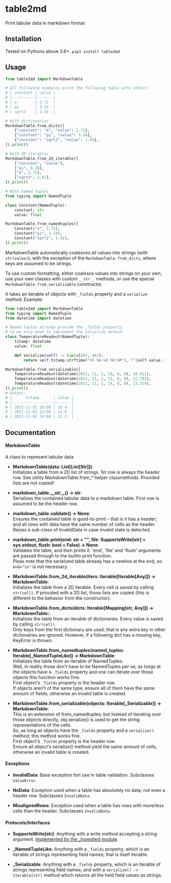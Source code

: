 table2md
========

Print tabular data in markdown format

Installation
------------

Tested on Pythons above 3.6+.
`pip3 install table2md`

Usage
-----

```py
from table2md import MarkdownTable

# All following examples print the following table onto stdout:
# | constant | value |
# |----------|-------|
# | e        | 2.71  |
# | pi       | 3.14  |
# | sqrt2    | 1.41  |

# With dictionaries
MarkdownTable.from_dicts([
    {"constant": "e", "value": 2.71},
    {"constant": "pi", "value": 3.14},
    {"constant": "sqrt2", "value": 1.41},
]).print()

# With 2D iterables
MarkdownTable.from_2d_iterable([
    ["constant", "value"],
    ["pi", 6.28],
    ["e", 2.71],
    ["sqrt2", 1.41],
]).print()

# With named tuples
from typing import NamedTuple

class Constant(NamedTuple):
    constant: str
    value: float

MarkdownTable.from_namedtuples([
    Constant("e", 2.71),
    Constant("pi", 3.14),
    Constant("sqrt2", 1.41),
]).print()
```

MarkdownTable automatically coalesces all values into strings (with `str(value)`);
with the exception of the `MarkdownTable.from_dicts`, where keys are assumed to be strings.

To use custom formatting, either coalesce values into strings on your own,
use your own classes with custom `__str__` methods,
or use the special `MarkdownTable.from_serializable` constructor.

It takes an iterable of objects with `_fields` property and a `serialize` method. Example:

```py
from table2md import MarkdownTable
from typing import NamedTuple
from datetime import datetime

# Named tuples already provide the _fields property,
# so we only need to implement the serialize method.
class TemperatureReadout(NamedTuple):
    tstamp: datetime
    value: float

    def serialize(self) -> tuple[str, str]:
        return self.tstamp.strftime("%Y-%m-%d %H:%M"), f"{self.value:.1f}"

MarkdownTable.from_serializable([
    TemperatureReadout(datetime(2021, 11, 1, 10, 0, 0), 10.411),
    TemperatureReadout(datetime(2021, 11, 1, 12, 0, 0), 12.782),
    TemperatureReadout(datetime(2021, 11, 1, 14, 0, 0), 11.214),
]).print()
# Output:
# |      tstamp      | value |
# |------------------|-------|
# | 2021-11-01 10:00 | 10.4  |
# | 2021-11-01 12:00 | 12.8  |
# | 2021-11-01 14:00 | 11.2  |
```

Documentation
-------------

#### MarkdownTable

A class to represent tabular data

- **MarkdownTable(data: List[List[Str]])**:  
    Initializes a table from a 2D list of strings.
    1st row is always the header row.
    See utility MarkdownTable.from_* helper classmethods.
    Provided lists are not copied!

- **markdown_table.\_\_str\_\_() -> str**:  
    Serializes the contained tabular data to a markdown table.
    First row is assumed to be the header row.

- **markdown_table.validate() -> None**:  
    Ensures the contained table is good-to-print -
    that is it has a header; and all rows with data have the same number
    of cells as the header.  
    Raises a sub-class of InvalidData in case invalid state is detected.

- **markdown_table.print(end: str = "", file: SupportsWrite[str] = sys.stdout, flush: bool = False) -> None**:  
    Validates the table, and then prints it.
    'end', 'file' and 'flush' arguments are passed
    through to the builtin print function.  
    Pleas note that the serialized table already has a newline at the end,
    so `end="\n"` is not necessary.

- **MarkdownTable.from_2d_iterable(iters: Iterable[Iterable[Any]]) -> MarkdownTable**:  
    Initializes the table from a 2D iterable.
    Every cell is saved by calling `str(cell)`.
    If provided with a 2D list, those lists are copied
    (this is different to the behavior from the constructor).

- **MarkdownTable.from_dicts(dicts: Iterable[Mapping[str, Any]]) -> MarkdownTable:**:  
    Initializes the table from an iterable of dictionaries.
    Every value is saved by calling `str(cell)`.  
    Only keys from the first dictionary are used; that is any extra key
    in other dictionaries are ignored.
    However, if a following dict has a missing key, KeyError is thrown.

- **MarkdownTable.from_namedtuples(named_tuples: Iterable[_NamedTupleLike]) -> MarkdownTable**:  
    Initializes the table from an iterable of NamedTuples.  
    Well, in reality those don't have to be NamedTuples per se;
    as longs at the objects have a `_fields` property
    and one can iterate over those objects this function works fine.  
    First object's `_fields` property is the header row.  
    If objects aren't of the same type, ensure all of them have the same amount of fields;
    otherwise an invalid table is created.

- **MarkdownTable.from_serializable(objects: Iterable[_Serializable]) -> MarkdownTable**:  
    This is an extension of from_namedtuples; but instead of iterating over
    those objects directly, obj.serialize() is used to get the string representations
    of the cells.  
    So, as long as objects have the `_fields` property and
    a `serialize()` method; this method works fine.  
    First object's `_fields` property is the header row.  
    Ensure all object's serialize() method yield the same amount of cells,
    otherwise an invalid table is created.

#### Exceptions

- **InvalidData**:
    Base exception fort use in table validation. Subclasses `ValueError`.

- **NoData**:
    Exception used when a table has absolutely no data; not even a header row.
    Subclasses `InvalidData`.

- **MisalignedRows**:
    Exception used when a table has rows with more/less cells than the header.
    Subclasses `InvalidData`.

#### Protocols/Interfaces

- **SupportsWrite[str]**:
    Anything with a write method accepting a string argument.
    [Implemented by the _typeshed module](https://github.com/python/typeshed/blob/master/stdlib/_typeshed/__init__.pyi#L173).

- **_NamedTupleLike**:
    Anything with a `_fields` property, which is an iterable of strings
    representing field names; that is itself iterable.

- **_Serializable**:
    Anything with a `_fields` property, which is an iterable of strings
    representing field names; and with a `serialize() -> Iterable[str]` method
    which returns all the held field values as strings.
